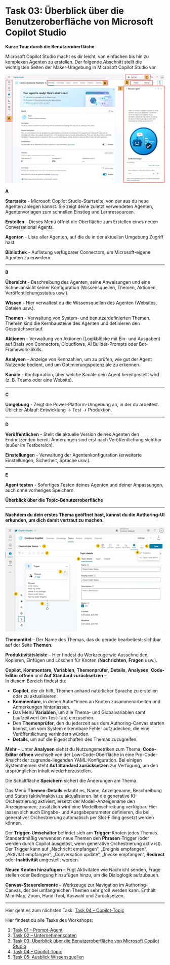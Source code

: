 # Task 03: Überblick über die Benutzeroberfläche von Microsoft Copilot Studio


**Kurze Tour durch die Benutzeroberfläche**

Microsoft Copilot Studio macht es dir leicht, von einfachen bis hin zu komplexen Agenten zu erstellen. Der folgende Abschnitt stellt die wichtigsten Seiten der Maker-Umgebung in Microsoft Copilot Studio vor.


![image16.jpeg](assets/img/image16.jpeg)

**A**

**Startseite** - Microsoft Copilot Studio-Startseite, von der aus du neue Agenten anlegen kannst. Sie zeigt deine zuletzt verwendeten Agenten, Agentenvorlagen zum schnellen Einstieg und Lernressourcen.

**Erstellen** - Dieses Menü öffnet die Oberfläche zum Erstellen eines neuen Conversational Agents.

**Agenten** - Liste aller Agenten, auf die du in der aktuellen Umgebung Zugriff hast.

**Bibliothek** - Auflistung verfügbarer Connectors, um Microsoft-eigene Agenten zu erweitern.

---

**B**

**Übersicht** - Beschreibung des Agenten, seine Anweisungen und eine Schnellansicht seiner Konfiguration (Wissensquellen, Themen, Aktionen, Veröffentlichungsstatus usw.).

**Wissen** - Hier verwaltest du die Wissensquellen des Agenten (Websites, Dateien usw.).

**Themen** - Verwaltung von System- und benutzerdefinierten Themen. Themen sind die Kernbausteine des Agenten und definieren den Gesprächsverlauf.

**Aktionen** - Verwaltung von Aktionen (Logikblöcke mit Ein- und Ausgaben) auf Basis von Connectors, Cloudflows, AI Builder-Prompts oder Bot-Framework-Skills.

**Analysen** - Anzeige von Kennzahlen, um zu prüfen, wie gut der Agent Nutzende bedient, und um Optimierungspotenziale zu erkennen.

**Kanäle** - Konfiguration, über welche Kanäle dein Agent bereitgestellt wird (z. B. Teams oder eine Website).

---

**C**

**Umgebung** - Zeigt die Power-Platform-Umgebung an, in der du arbeitest. Üblicher Ablauf: Entwicklung → Test → Produktion.

---

**D**

**Veröffentlichen** - Stellt die aktuelle Version deines Agenten den Endnutzenden bereit. Änderungen sind erst nach Veröffentlichung sichtbar (außer im Testbereich).

**Einstellungen** - Verwaltung der Agentenkonfiguration (erweiterte Einstellungen, Sicherheit, Sprache usw.).

---

**E**

**Agent testen** - Sofortiges Testen deines Agenten und deiner Anpassungen, auch ohne vorheriges Speichern.




**Überblick über die Topic-Benutzeroberfläche**

** **

**Nachdem du dein erstes Thema geöffnet hast, kannst du die Authoring-UI erkunden, um dich damit vertraut zu machen.**

![image17.jpeg](assets/img/image17.jpeg)

**Thementitel** – Der Name des Themas, das du gerade bearbeitest; sichtbar auf der Seite **Themen**.

**Produktivitätsleiste** – Hier findest du Werkzeuge wie Ausschneiden, Kopieren, Einfügen und Löschen für Knoten (**Nachrichten**, **Fragen** usw.).

**Copilot**, **Kommentare**, **Variablen**, **Themenprüfer**, **Details**, **Analysen**, **Code-Editor öffnen** und **Auf Standard zurücksetzen** –  
In diesem Bereich findest du:  
* **Copilot**, der dir hilft, Themen anhand natürlicher Sprache zu erstellen oder zu aktualisieren.  
* **Kommentare**, in denen Autor*innen an Knoten zusammenarbeiten und Anmerkungen hinterlassen.  
* Das Menü **Variablen**, um alle Thema- und Globalvariablen samt Laufzeitwert (im Test-Tab) einzusehen.  
* Den **Themenprüfer**, den du jederzeit aus dem Authoring-Canvas starten kannst, um vom System erkennbare Fehler aufzudecken, die eine Veröffentlichung verhindern würden.  
* **Details**, um auf die Eigenschaften des Themas zuzugreifen.

**Mehr** – Unter **Analysen** siehst du Nutzungsmetriken zum Thema; **Code-Editor öffnen** wechselt von der Low-Code-Oberfläche in eine Pro-Code-Ansicht der zugrunde-liegenden YAML-Konfiguration. Bei einigen Systemthemen steht **Auf Standard zurücksetzen** zur Verfügung, um den ursprünglichen Inhalt wiederherzustellen.

Die Schaltfläche **Speichern** sichert die Änderungen am Thema.

Das Menü **Themen-Details** erlaubt es, Name, Anzeigename, Beschreibung und Status (aktiv/inaktiv) zu aktualisieren. Ist die generative KI-Orchestrierung aktiviert, ersetzt der Modell-Anzeigename den Anzeigenamen; zusätzlich wird eine Modellbeschreibung verfügbar. Hier lassen sich auch Eingabe- und Ausgabeparameter definieren, die bei generativer Orchestrierung automatisch per Slot-Filling gesetzt werden können.

Der **Trigger-Umschalter** befindet sich am **Trigger**-Knoten jedes Themas. Standardmäßig verwenden neue Themen den **Phrasen**-Trigger (oder werden durch Copilot ausgelöst, wenn generative Orchestrierung aktiv ist). Der Trigger kann auf „Nachricht empfangen“, „Ereignis empfangen“, „Aktivität empfangen“, „Conversation update“, „Invoke empfangen“, **Redirect** oder **Inaktivität** umgestellt werden.

**Neuen Knoten hinzufügen** – Fügt Aktivitäten wie Nachricht senden, Frage stellen oder Bedingung hinzufügen hinzu, um die Dialoglogik aufzubauen.

**Canvas-Steuerelemente** – Werkzeuge zur Navigation im Authoring-Canvas, der bei umfangreichen Themen sehr groß werden kann. Enthält Mini-Map, Zoom, Hand-Tool, Auswahl und Zurücksetzen.



** **
Hier geht es zum nächsten Task: [Task 04 – Copilot-Topic](task04.md)

Hier findest du alle Tasks des Workshops:

1. [Task 01 – Prompt-Agent](task01.md)  
2. [Task 02 – Unternehmensdaten](task02.md)  
3. [Task 03: Überblick über die Benutzeroberfläche von Microsoft Copilot Studio](task03.md)  
4. [Task 04 – Copilot-Topic](task04.md)  
5. [Task 05: Ausblick Wissensquellen](task05.md)  